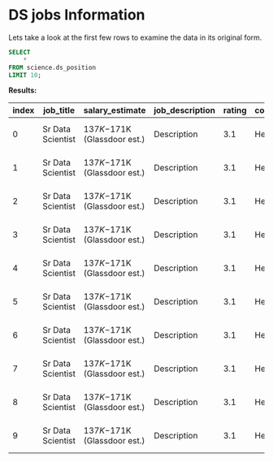 # DS jobs Information

Lets take a look at the first few rows to examine the data in its original form.

````sql
SELECT 
	*
FROM science.ds_position 
LIMIT 10;
````

**Results:**

|index|job_title|salary_estimate|job_description|rating|company_name|location|headquarters|size|founded|type_ownership|industry|sector|revenue|competitors|
|-----|---------|---------------|---------------|------|------------|--------|------------|----|-------|--------------|--------|------|-------|-----------|
|0|Sr Data Scientist|$137K-$171K (Glassdoor est.)|Description|3.1|Healthfirst 3.1|New York, NY|New York, NY|1001 to 5000 employees|1993|Nonprofit Organization|Insurance Carriers|Insurance|Unknown / Non-Applicable|EmblemHealth, UnitedHealth Group, Aetna|
|1|Sr Data Scientist|$137K-$171K (Glassdoor est.)|Description|3.1|Healthfirst 3.1|New York, NY|New York, NY|1001 to 5000 employees|1993|Nonprofit Organization|Insurance Carriers|Insurance|Unknown / Non-Applicable|EmblemHealth, UnitedHealth Group, Aetna|
|2|Sr Data Scientist|$137K-$171K (Glassdoor est.)|Description|3.1|Healthfirst 3.1|New York, NY|New York, NY|1001 to 5000 employees|1993|Nonprofit Organization|Insurance Carriers|Insurance|Unknown / Non-Applicable|EmblemHealth, UnitedHealth Group, Aetna|
|3|Sr Data Scientist|$137K-$171K (Glassdoor est.)|Description|3.1|Healthfirst 3.1|New York, NY|New York, NY|1001 to 5000 employees|1993|Nonprofit Organization|Insurance Carriers|Insurance|Unknown / Non-Applicable|EmblemHealth, UnitedHealth Group, Aetna|
|4|Sr Data Scientist|$137K-$171K (Glassdoor est.)|Description|3.1|Healthfirst 3.1|New York, NY|New York, NY|1001 to 5000 employees|1993|Nonprofit Organization|Insurance Carriers|Insurance|Unknown / Non-Applicable|EmblemHealth, UnitedHealth Group, Aetna|
|5|Sr Data Scientist|$137K-$171K (Glassdoor est.)|Description|3.1|Healthfirst 3.1|New York, NY|New York, NY|1001 to 5000 employees|1993|Nonprofit Organization|Insurance Carriers|Insurance|Unknown / Non-Applicable|EmblemHealth, UnitedHealth Group, Aetna|
|6|Sr Data Scientist|$137K-$171K (Glassdoor est.)|Description|3.1|Healthfirst 3.1|New York, NY|New York, NY|1001 to 5000 employees|1993|Nonprofit Organization|Insurance Carriers|Insurance|Unknown / Non-Applicable|EmblemHealth, UnitedHealth Group, Aetna|
|7|Sr Data Scientist|$137K-$171K (Glassdoor est.)|Description|3.1|Healthfirst 3.1|New York, NY|New York, NY|1001 to 5000 employees|1993|Nonprofit Organization|Insurance Carriers|Insurance|Unknown / Non-Applicable|EmblemHealth, UnitedHealth Group, Aetna|
|8|Sr Data Scientist|$137K-$171K (Glassdoor est.)|Description|3.1|Healthfirst 3.1|New York, NY|New York, NY|1001 to 5000 employees|1993|Nonprofit Organization|Insurance Carriers|Insurance|Unknown / Non-Applicable|EmblemHealth, UnitedHealth Group, Aetna|
|9|Sr Data Scientist|$137K-$171K (Glassdoor est.)|Description|3.1|Healthfirst 3.1|New York, NY|New York, NY|1001 to 5000 employees|1993|Nonprofit Organization|Insurance Carriers|Insurance|Unknown / Non-Applicable|EmblemHealth, UnitedHealth Group, Aetna|



